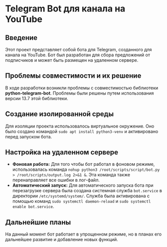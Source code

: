 <!DOCTYPE html>
<html>
<body>

<h1>Telegram Bot для канала на YouTube</h1>

<h2>Введение</h2>
<p>
    Этот проект представляет собой бота для Telegram, созданного для канала на YouTube. 
    Бот был разработан для сбора предложений от подписчиков и может быть размещен на удаленном сервере.
</p>

<h2>Проблемы совместимости и их решение</h2>
<p>
    В ходе разработки возникли проблемы с совместимостью библиотеки <strong>python-telegram-bot</strong>.
    Проблемы были решены путем использования версии 13.7 этой библиотеки.
</p>

<h2>Создание изолированной среды</h2>
<p>
    Для изоляции проекта использовалось виртуальное окружение. Оно было создано командой <code>sudo apt install python3-venv</code> и активировано перед запуском бота.
</p>

<h2>Настройка на удаленном сервере</h2>
<ul>
  <li>
    <strong>Фоновая работа:</strong>
    Для того чтобы бот работал в фоновом режиме, использовалась команда
    <code>nohup python3 /root/scripts/script/bot.py > /root/scripts/output.log 2>&1 &</code>.
    Эта команда также перенаправляет все ошибки в лог-файл.
  </li>
  <li>
    <strong>Автоматический запуск:</strong>
    Для автоматического запуска бота при перезагрузке сервера была создана системная служба
    <code>bot.service</code> в директории <code>/etc/systemd/system/</code>.
    Служба была активирована с помощью команд <code>sudo systemctl daemon-reload</code> и <code>sudo systemctl enable bot.service</code>.
  </li>
</ul>

<h2>Дальнейшие планы</h2>
<p>
    На данный момент бот работает в упрощенном режиме, но в планах его дальнейшее развитие и добавление новых функций.
</p>

</body>
</html>
